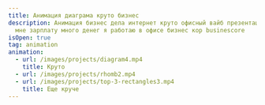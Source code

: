 ```yaml
---
title: Анимация диаграма круто бизнес
description: Анимация бизнес дела интернет круто офисный вайб презентация дайте
  мне зарплату много денег я работаю в офисе бизнес кор businescore
isOpen: true
tag: animation
animation:
  - url: /images/projects/diagram4.mp4
    title: Круто
  - url: /images/projects/rhomb2.mp4
  - url: /images/projects/top-3-rectangles3.mp4
    title: Еще круче
---
```

